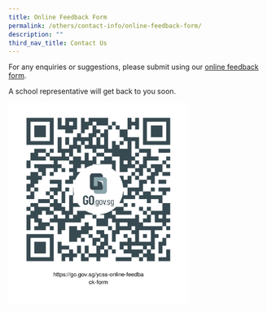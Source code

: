```yaml
---
title: Online Feedback Form
permalink: /others/contact-info/online-feedback-form/
description: ""
third_nav_title: Contact Us
---
```



For any enquiries or suggestions, please submit using our [online feedback form](https://go.gov.sg/ycss-online-feedback-form).  
  
A school representative will get back to you soon.

<img src="/images/feedback%20form.png" 
    style="width:70%">
